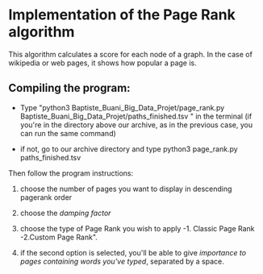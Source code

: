 # Implementation of the Page Rank algorithm

 This algorithm calculates a score for each node of a graph. In the case of wikipedia or web pages, it shows how popular a page is.

 ## Compiling the program:

- Type "python3 Baptiste_Buani_Big_Data_Projet/page_rank.py Baptiste_Buani_Big_Data_Projet/paths_finished.tsv " in the terminal
(if you're in the directory above our archive, as in the previous case, you can run the same command)


- if not, go to our archive directory and type python3 page_rank.py paths_finished.tsv 


Then follow the program instructions:


1. choose the number of pages you want to display in descending pagerank order

2. choose the *damping factor*

3. choose the type of Page Rank you wish to apply 
         -1. Classic Page Rank 
         -2.Custom Page Rank". 


4. if the second option is selected, you'll be able to give *importance to pages containing words you've typed*, separated by a space.
